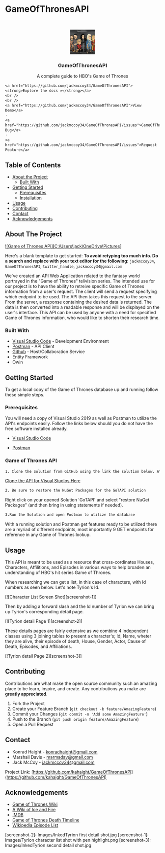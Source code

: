# GameOfThronesAPI
<!-- PROJECT LOGO -->
<br />
<p align="center">


  <a href="https://github.com/jackmccoy34/GameOfThronesAPI">
    <img src="images/logo.png" alt="Logo" width="80" height="80">
  </a>

  <h3 align="center">GameOfThronesAPI</h3>

  <p align="center">
    A complete guide to HBO's Game of Thrones
    <br />

    <a href="https://github.com/jackmccoy34/GameOfThronesAPI"><strong>Explore the docs »</strong></a>
    <br />
    <br />
    <a href="https://github.com/jackmccoy34/GameOfThronesAPI">View Demo</a>
    ·
    <a href="https://github.com/jackmccoy34/GameOfThronesAPI/issues">GameOfThronesAPIrt Bug</a>
    ·
    <a href="https://github.com/jackmccoy34/GameOfThronesAPI/issues">Request Feature</a>
  </p>
</p>



<!-- TABLE OF CONTENTS -->
## Table of Contents

* [About the Project](#about-the-project)
  * [Built With](#built-with)
* [Getting Started](#getting-started)
  * [Prerequisites](#prerequisites)
  * [Installation](#installation)
* [Usage](#usage)
* [Contributing](#contributing)
* [Contact](#contact)
* [Acknowledgements](#acknowledgements)



<!-- ABOUT THE PROJECT -->
## About The Project

[![Game of Thrones API][C:\Users\jack\OneDrive\Pictures]](https://github.com/kahaight/GameOfThronesAPI)

Here's a blank template to get started:
**To avoid retyping too much info. Do a search and replace with your text editor for the following:**
`jackmccoy34`, `GameOfThronesAPI`, `twitter_handle`, `jackmccoy34@gmail.com`

We've created an API Web Application related to the fantasy world portrayed in the "Game of Thrones" telivision series.
The intended use for our project is to have the ability to retreive specific Game of Thrones information from a user's request. 
The client will send a request specifying which endpoint to be used. The API then takes this request to the server. 
From the server, a response containing the desired data is returned. The data is then converted into a readable response and 
will be displayed on the user's interface. This API can be used by anyone with a need for specified Game of Thrones
information, who would like to shorten their research time.  

### Built With

* [Visual Studio Code](https://visualstudio.microsoft.com/downloads/) - Development Environment
* [Postman](https://www.postman.com/) - API Client
* [Github](https://github.com/kahaight/GameOfThronesAPI) - Host/Collaboration Service
* Entity Framework
* Owin


<!-- GETTING STARTED -->
## Getting Started

To get a local copy of the Game of Thrones database up and running follow these simple steps.

### Prerequisites

You will need a copy of Visual Studio 2019 as well as Postman to utilize the API's endpoints easily. Follow the links below should you do not have the free software installed already.
* [Visual Studio Code](https://visualstudio.microsoft.com/downloads/)

* [Postman](https://www.postman.com/)


### Game of Thrones API
```sh 
1. Clone the Solution from GitHub using the link the solution below. After navigating there and cloning open using Visual Studio.
```
[Clone the API for Visual Studios Here](https://github.com/kahaight/GameOfThronesAPI)


```sh
2. Be sure to restore the NuGet Packages for the GoTAPI solution
```
Right click on your opened Solution 'GoTAPI' and select "restore NuGet Packages" (and then bring in using statements if needed).


```sh
3.Run the Solution and open Postman to utilize the database
```
With a running solution and Postman get features ready to be utilized there are a myriad of different endpoints, most importantly 9 GET endpoints for reference in any Game of Thrones lookup.


<!-- USAGE EXAMPLES -->
## Usage
This API is meant to be used as a resource that cross-cordinates Houses, Characters, Affilitions, and Episodes in various ways to help broaden an understanding of HBO's hit series Game of Thrones.


When researching we can get a list, in this case of characters, with Id numbers as seen below. Let's note Tyrion's Id.

[![Character List Screen Shot][screenshot-1]]


Then by adding a forward slash and the Id number of Tyrion we can bring up Tyrion's corresponding detail page.

[![Tyrion detail Page 1][screenshot-2]]


These details pages are fairly extensive as we combine 4 independent classes using 3 joining tables to present a character's; Id, Name, wheter they are alive, their episode of death, House, Gender, Actor, Cause of Death, Episodes, and Affiliations.

[!Tyrion detail Page 2][screenshot-3]] 


<!-- CONTRIBUTING -->
## Contributing

Contributions are what make the open source community such an amazing place to be learn, inspire, and create. Any contributions you make are **greatly appreciated**.

1. Fork the Project
2. Create your Feature Branch (`git checkout -b feature/AmazingFeature`)
3. Commit your Changes (`git commit -m 'Add some AmazingFeature'`)
4. Push to the Branch (`git push origin feature/AmazingFeature`)
5. Open a Pull Request

<!-- CONTACT -->
## Contact

* Konrad Haight - konradhaight@gmail.com
* Marshall Davis - marmadav@gmail.com
* Jack McCoy - jackmccoy34@gmail.com

Project Link: [https://github.com/kahaight/GameOfThronesAPI](https://github.com/kahaight/GameOfThronesAPI)

<!-- ACKNOWLEDGEMENTS -->
## Acknowledgements
* [Game of Thrones Wiki](https://gameofthrones.fandom.com/wiki/Game_of_Thrones_Wiki)
* [A Wiki of Ice and Fire](https://awoiaf.westeros.org/index.php/Main_Page)
* [IMDB](https://www.imdb.com/)
* [Game of Thrones Death Timeline](http://deathtimeline.com/)
* [Wikipedia Episode List](https://en.wikipedia.org/wiki/List_of_Game_of_Thrones_episodes)


<!-- MARKDOWN LINKS & IMAGES -->
<!-- https://www.markdownguide.org/basic-syntax/#reference-style-links -->
[contributors-shield]: https://img.shields.io/github/contributors/othneildrew/Best-README-Template.svg?style=flat-square
[contributors-url]: https://github.com/othneildrew/Best-README-Template/graphs/contributors
[forks-shield]: https://img.shields.io/github/forks/othneildrew/Best-README-Template.svg?style=flat-square
[forks-url]: https://github.com/othneildrew/Best-README-Template/network/members
[stars-shield]: https://img.shields.io/github/stars/othneildrew/Best-README-Template.svg?style=flat-square
[stars-url]: https://github.com/othneildrew/Best-README-Template/stargazers
[issues-shield]: https://img.shields.io/github/issues/othneildrew/Best-README-Template.svg?style=flat-square
[issues-url]: https://github.com/othneildrew/Best-README-Template/issues
[license-shield]: https://img.shields.io/github/license/othneildrew/Best-README-Template.svg?style=flat-square
[license-url]: https://github.com/othneildrew/Best-README-Template/blob/master/LICENSE.txt
[linkedin-shield]: https://img.shields.io/badge/-LinkedIn-black.svg?style=flat-square&logo=linkedin&colorB=555
[linkedin-url]: https://linkedin.com/in/othneildrew
[screenshot-2]: Images/InkedTyrion first detail shot.jpg
[screenshot-1]: Images/Tyrion character list shot with pen highlight.png
[screenshot-3]: Images/InkedTyrion second detail shot.jpg
